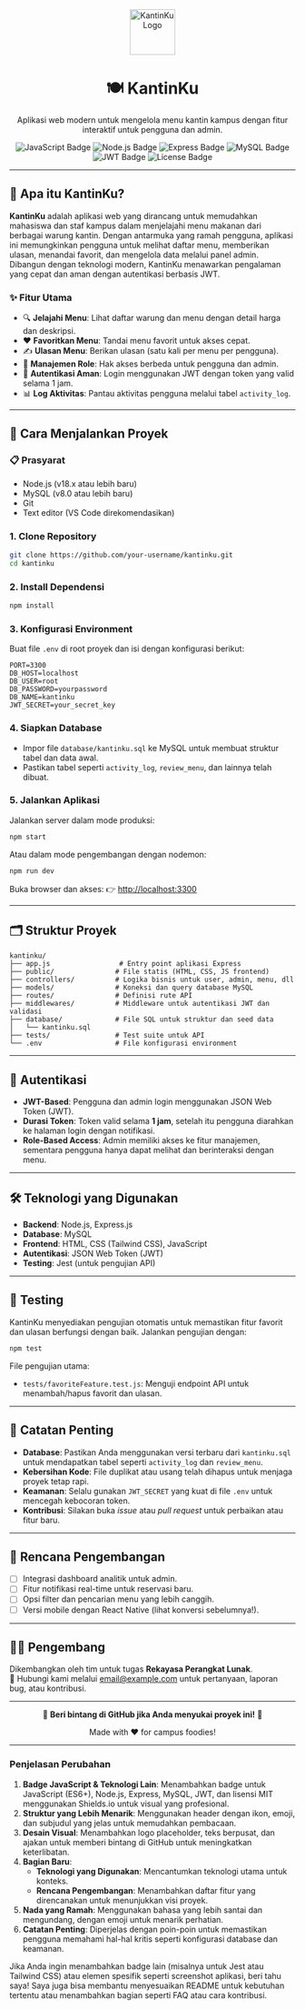 <div align="center">
  <img src="https://img.icons8.com/color/48/000000/food.png" alt="KantinKu Logo" width="80"/>
  <h1>🍽️ KantinKu</h1>
  <p>Aplikasi web modern untuk mengelola menu kantin kampus dengan fitur interaktif untuk pengguna dan admin.</p>
  
  <!-- Badges -->
  <p>
    <img src="https://img.shields.io/badge/JavaScript-ES6+-F7DF1E?style=flat-square&logo=javascript" alt="JavaScript Badge"/>
    <img src="https://img.shields.io/badge/Node.js-18.x-339933?style=flat-square&logo=node.js" alt="Node.js Badge"/>
    <img src="https://img.shields.io/badge/Express-4.x-000000?style=flat-square&logo=express" alt="Express Badge"/>
    <img src="https://img.shields.io/badge/MySQL-8.0-4479A1?style=flat-square&logo=mysql" alt="MySQL Badge"/>
    <img src="https://img.shields.io/badge/JWT-Auth-000000?style=flat-square&logo=jsonwebtokens" alt="JWT Badge"/>
    <img src="https://img.shields.io/badge/License-MIT-blue?style=flat-square" alt="License Badge"/>
  </p>
</div>

---

## 🌟 Apa itu KantinKu?

**KantinKu** adalah aplikasi web yang dirancang untuk memudahkan mahasiswa dan staf kampus dalam menjelajahi menu makanan dari berbagai warung kantin. Dengan antarmuka yang ramah pengguna, aplikasi ini memungkinkan pengguna untuk melihat daftar menu, memberikan ulasan, menandai favorit, dan mengelola data melalui panel admin. Dibangun dengan teknologi modern, KantinKu menawarkan pengalaman yang cepat dan aman dengan autentikasi berbasis JWT.

### ✨ Fitur Utama
- 🔍 **Jelajahi Menu**: Lihat daftar warung dan menu dengan detail harga dan deskripsi.
- ❤️ **Favoritkan Menu**: Tandai menu favorit untuk akses cepat.
- ✍️ **Ulasan Menu**: Berikan ulasan (satu kali per menu per pengguna).
- 🧑 **Manajemen Role**: Hak akses berbeda untuk pengguna dan admin.
- 🔐 **Autentikasi Aman**: Login menggunakan JWT dengan token yang valid selama 1 jam.
- 📊 **Log Aktivitas**: Pantau aktivitas pengguna melalui tabel `activity_log`.

---

## 🚀 Cara Menjalankan Proyek

### 📋 Prasyarat
- Node.js (v18.x atau lebih baru)
- MySQL (v8.0 atau lebih baru)
- Git
- Text editor (VS Code direkomendasikan)

### 1. Clone Repository
```bash
git clone https://github.com/your-username/kantinku.git
cd kantinku
```

### 2. Install Dependensi
```bash
npm install
```

### 3. Konfigurasi Environment
Buat file `.env` di root proyek dan isi dengan konfigurasi berikut:

```env
PORT=3300
DB_HOST=localhost
DB_USER=root
DB_PASSWORD=yourpassword
DB_NAME=kantinku
JWT_SECRET=your_secret_key
```

### 4. Siapkan Database
- Impor file `database/kantinku.sql` ke MySQL untuk membuat struktur tabel dan data awal.
- Pastikan tabel seperti `activity_log`, `review_menu`, dan lainnya telah dibuat.

### 5. Jalankan Aplikasi
Jalankan server dalam mode produksi:
```bash
npm start
```

Atau dalam mode pengembangan dengan nodemon:
```bash
npm run dev
```

Buka browser dan akses:
👉 [http://localhost:3300](http://localhost:3300)

---

## 🗂 Struktur Proyek

```plaintext
kantinku/
├── app.js                 # Entry point aplikasi Express
├── public/               # File statis (HTML, CSS, JS frontend)
├── controllers/          # Logika bisnis untuk user, admin, menu, dll
├── models/               # Koneksi dan query database MySQL
├── routes/               # Definisi rute API
├── middlewares/          # Middleware untuk autentikasi JWT dan validasi
├── database/             # File SQL untuk struktur dan seed data
│   └── kantinku.sql
├── tests/                # Test suite untuk API
└── .env                  # File konfigurasi environment
```

---

## 🔐 Autentikasi

- **JWT-Based**: Pengguna dan admin login menggunakan JSON Web Token (JWT).
- **Durasi Token**: Token valid selama **1 jam**, setelah itu pengguna diarahkan ke halaman login dengan notifikasi.
- **Role-Based Access**: Admin memiliki akses ke fitur manajemen, sementara pengguna hanya dapat melihat dan berinteraksi dengan menu.

---

## 🛠️ Teknologi yang Digunakan

- **Backend**: Node.js, Express.js
- **Database**: MySQL
- **Frontend**: HTML, CSS (Tailwind CSS), JavaScript
- **Autentikasi**: JSON Web Token (JWT)
- **Testing**: Jest (untuk pengujian API)

---

## 🧪 Testing

KantinKu menyediakan pengujian otomatis untuk memastikan fitur favorit dan ulasan berfungsi dengan baik. Jalankan pengujian dengan:

```bash
npm test
```

File pengujian utama:
- `tests/favoriteFeature.test.js`: Menguji endpoint API untuk menambah/hapus favorit dan ulasan.

---

## 📝 Catatan Penting

- **Database**: Pastikan Anda menggunakan versi terbaru dari `kantinku.sql` untuk mendapatkan tabel seperti `activity_log` dan `review_menu`.
- **Kebersihan Kode**: File duplikat atau usang telah dihapus untuk menjaga proyek tetap rapi.
- **Keamanan**: Selalu gunakan `JWT_SECRET` yang kuat di file `.env` untuk mencegah kebocoran token.
- **Kontribusi**: Silakan buka *issue* atau *pull request* untuk perbaikan atau fitur baru.

---

## 🎯 Rencana Pengembangan

- [ ] Integrasi dashboard analitik untuk admin.
- [ ] Fitur notifikasi real-time untuk reservasi baru.
- [ ] Opsi filter dan pencarian menu yang lebih canggih.
- [ ] Versi mobile dengan React Native (lihat konversi sebelumnya!).

---

## 👨‍💻 Pengembang

Dikembangkan oleh tim untuk tugas **Rekayasa Perangkat Lunak**.  
📧 Hubungi kami melalui [email@example.com](mailto:email@example.com) untuk pertanyaan, laporan bug, atau kontribusi.

---

<div align="center">
  <p>🌟 <strong>Beri bintang di GitHub jika Anda menyukai proyek ini!</strong> 🌟</p>
  <p>Made with ❤️ for campus foodies!</p>
</div>

---

### Penjelasan Perubahan
1. **Badge JavaScript & Teknologi Lain**: Menambahkan badge untuk JavaScript (ES6+), Node.js, Express, MySQL, JWT, dan lisensi MIT menggunakan Shields.io untuk visual yang profesional.
2. **Struktur yang Lebih Menarik**: Menggunakan header dengan ikon, emoji, dan subjudul yang jelas untuk memudahkan pembacaan.
3. **Desain Visual**: Menambahkan logo placeholder, teks berpusat, dan ajakan untuk memberi bintang di GitHub untuk meningkatkan keterlibatan.
4. **Bagian Baru**:
   - **Teknologi yang Digunakan**: Mencantumkan teknologi utama untuk konteks.
   - **Rencana Pengembangan**: Menambahkan daftar fitur yang direncanakan untuk menunjukkan visi proyek.
5. **Nada yang Ramah**: Menggunakan bahasa yang lebih santai dan mengundang, dengan emoji untuk menarik perhatian.
6. **Catatan Penting**: Diperjelas dengan poin-poin untuk memastikan pengguna memahami hal-hal kritis seperti konfigurasi database dan keamanan.

Jika Anda ingin menambahkan badge lain (misalnya untuk Jest atau Tailwind CSS) atau elemen spesifik seperti screenshot aplikasi, beri tahu saya! Saya juga bisa membantu menyesuaikan README untuk kebutuhan tertentu atau menambahkan bagian seperti FAQ atau cara kontribusi.
